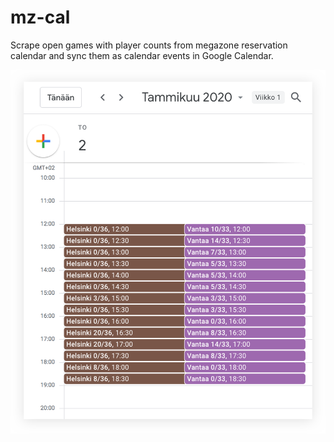 # mz-cal

Scrape open games with player counts from megazone reservation calendar and sync
them as calendar events in Google Calendar.

<img width="548px" src="https://github.com/raine/mz-cal/blob/gh-pages/screenshot2.png?raw=true" />
